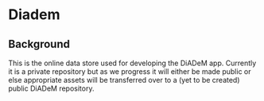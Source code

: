 # Diadem
## Background
This is the online data store used for developing the DiADeM app. Currently it is a private repository but as we progress it will either be made public or else appropriate assets will be transferred over to a (yet to be created) public DiADeM repository.
